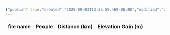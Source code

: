 ```yaml
---
{"publish":true,"created":"2025-09-03T13:35:59.469-06:00","modified":"2025-09-03T14:58:12.847-06:00","published":"2025-09-03T14:58:12.847-06:00","tags":["route"],"cssclasses":"","elevation":null,"region":"Skoki","location":null,"DWYT":null,"Kane":"Easy","completed":false}
---
```



| file name | People | Distance (km) | Elevation Gain (m) |
| --------- | ------ | ------------- | ------------------ |